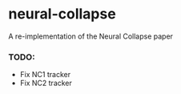 # neural-collapse
A re-implementation of the Neural Collapse paper

### TODO:
+ Fix NC1 tracker
+ Fix NC2 tracker